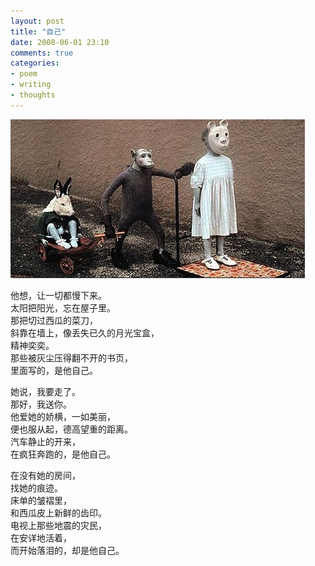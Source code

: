 ```yaml
---
layout: post
title: "自己"
date: 2008-06-01 23:10
comments: true
categories:
- poem
- writing
- thoughts 
---
```



![Our love](/downloads/images/love_affair.png "Don't touch me...")

他想，让一切都慢下来。  
太阳把阳光，忘在屋子里。  
那把切过西瓜的菜刀，  
斜靠在墙上，像丢失已久的月光宝盒，  
精神奕奕。  
那些被灰尘压得翻不开的书页，  
里面写的，是他自己。  

她说，我要走了。  
那好，我送你。  
他爱她的娇横，一如美丽，  
便也服从起，德高望重的距离。  
汽车静止的开来，  
在疯狂奔跑的，是他自己。  

在没有她的房间，  
找她的痕迹。  
床单的皱褶里，  
和西瓜皮上新鲜的齿印。  
电视上那些地震的灾民，  
在安详地活着，  
而开始落泪的，却是他自己。  
